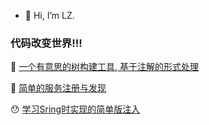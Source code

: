 - 👋 Hi, I’m LZ.


### 代码改变世界!!!


&#x1F332; [一个有意思的树构建工具, 基于注解的形式处理](https://github.com/liCells/treeBuilder)

&#x1F388; [简单的服务注册与发现](https://github.com/liCells/server-client-demo)

&#x1F62F; [学习Sring时实现的简单版注入](https://github.com/liCells/spring-learn)

